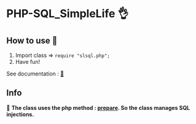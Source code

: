 # PHP-SQL_SimpleLife 👌

## How to use 🤷
1. Import class => `require "slsql.php";`
2. Have fun!

See documentation : [📔](https://gitlab.com/CrBast/php-sql_simplelife/wikis/home)

## Info

📌 
**The class uses the php method : [prepare](https://secure.php.net/manual/en/pdo.prepare.php). So the class manages SQL injections.**
